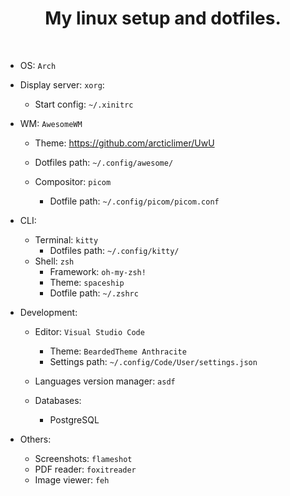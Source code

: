 <h1 align="center">My linux setup and dotfiles.</h1>
<br />

- OS: `Arch`

- Display server: `xorg`:
    - Start config: `~/.xinitrc`

- WM: `AwesomeWM`
    - Theme: https://github.com/arcticlimer/UwU
    - Dotfiles path: `~/.config/awesome/`

    - Compositor: `picom`
        - Dotfile path: `~/.config/picom/picom.conf`

- CLI:
    - Terminal: `kitty`
        - Dotfiles path: `~/.config/kitty/`
    - Shell: `zsh`
        - Framework: `oh-my-zsh!`
        - Theme: `spaceship`
        - Dotfile path: `~/.zshrc`

- Development:
    - Editor: `Visual Studio Code`
        - Theme: `BeardedTheme Anthracite`
        - Settings path: `~/.config/Code/User/settings.json`

    - Languages version manager: `asdf`

    - Databases:
        - PostgreSQL

- Others:
    - Screenshots: `flameshot`
    - PDF reader: `foxitreader`
    - Image viewer: `feh`
